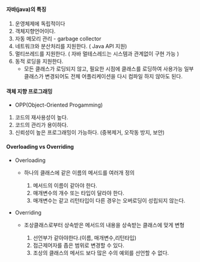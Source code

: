 #### 자바(java)의 특징
 1. 운영체제에 독립적이다
 2. 객체지향언어이다.
 3. 자동 메모리 관리 - garbage collector
 4. 네트워크와 분산처리를 지원한다. ( Java API 지원)
 5. 멀티쓰레드를 지원한다. ( 자바 멀테스레드는 시스템과 관계없이 구현 가능 )
6. 동적 로딩을 지원한다. 
    + 모든 클래스가 로딩되지 않고, 필요한 시점에 클래스를 로딩하여 사용가능 일부 클래스가 변경되어도 전체 어플리케이션을 다시 컴파일 하지 않아도 된다.

#### 객체 지향 프로그래밍
 - OPP(Object-Oriented Progamming)
 1. 코드의 재사용성이 높다.
 2. 코드의 관리가 용이하다.
 3. 신뢰성이 높은 프로그래밍이 가능하다. (중복제거, 오작동 방지, 보안)


 #### Overloading vs Overriding

 - Overloading
    - 하나의 클래스에 같은 이름의 메서드를 여러개 정의
    
        1) 메서드의 이름이 같아야 한다.
        2) 매개변수의 개수 또는 타입이 달라야 한다. 
        3) 매개변수는 같고 리턴타입이 다른 경우는 오버로딩이 성립되지 않는다. 

- Overriding
    - 조상클래스로부터 상속받은 메서드의 내용을 상속받는 클래스에 맞게 변형

        1) 선언부가 같아야한다.(이름, 매개변수,리턴타입)
        2) 접근제어자를 좁은 범위로 변경할 수 있다.
        3) 조상의 클래스의 메서드 보다 많은 수의 예외를 선언할 수 없다.
        